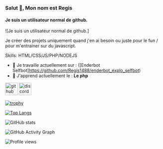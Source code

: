### Salut 👋, Mon nom est Regis
#### Je suis un utilisateur normal de github.
![Je suis un utilisateur normal de github.]

Je créer des projets uniquement quand j'en ai besoin ou juste pour le fun / pour m'entrainer sur du javascript.

Skills: HTML/CSS/JS/PHP/NODEJS

- 🔭 Je travaille actuellement sur :  ([Enderbot Selfbot]https://github.com/Regis1488/enderbot_explo_selfbot)
- 🌱 J'apprend actuellement le : **Le php** 


[<img src='https://cdn.jsdelivr.net/npm/simple-icons@3.0.1/icons/github.svg' alt='github' height='40'>](https://github.com/Regis1488)  [<img src='https://cdn.jsdelivr.net/npm/simple-icons@3.0.1/icons/discord.svg' alt='discord' height='40'>](https://discord.gg/s5R2fqBk)  

[![trophy](https://github-profile-trophy.vercel.app/?username=Regis1488)](https://github.com/ryo-ma/github-profile-trophy)

[![Top Langs](https://github-readme-stats.vercel.app/api/top-langs/?username=Regis1488)](https://github.com/anuraghazra/github-readme-stats)

![GitHub stats](https://github-readme-stats.vercel.app/api?username=Regis1488&show_icons=true)  

![GitHub Activity Graph](https://activity-graph.herokuapp.com/graph?username=Regis1488)  

![Profile views](https://gpvc.arturio.dev/Regis1488)  

